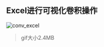 ## Excel进行可视化卷积操作

![conv_excel](https://coding.net/u/sclei/p/picb/git/raw/master/conv1.gif)
> gif大小2.4MB
